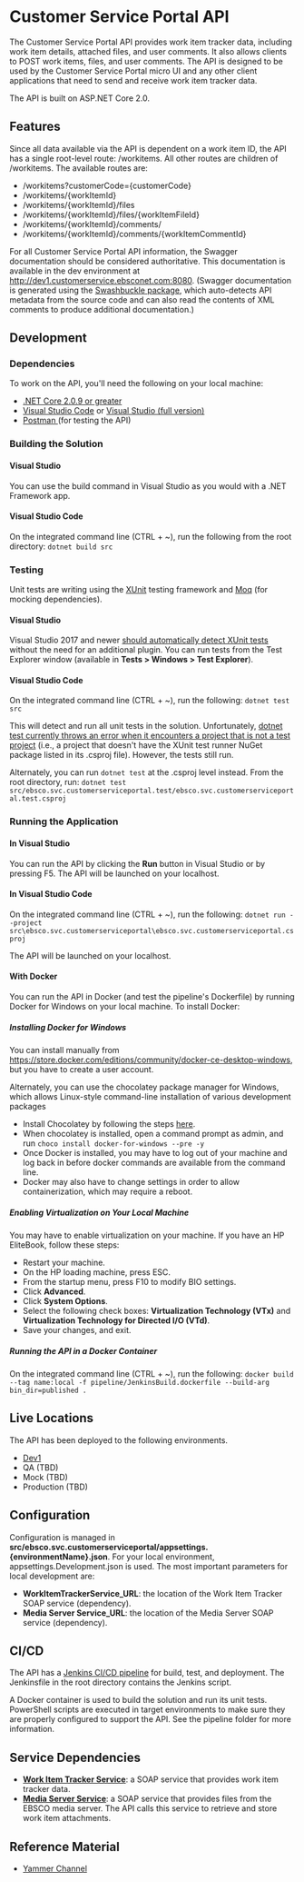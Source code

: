 # Customer Service Portal API
The Customer Service Portal API provides work item tracker data, including work item details, attached files, and user comments. It also allows clients to POST work items, files, and user comments. The API is designed to be used by the Customer Service Portal micro UI and any other client applications that need to send and receive work item tracker data.

The API is built on ASP.NET Core 2.0.

## Features
Since all data available via the API is dependent on a work item ID, the API has a single root-level route: /workitems. All other routes are children of /workitems. The available routes are:
* /workitems?customerCode={customerCode}
* /workitems/{workItemId}
* /workitems/{workItemId}/files
* /workitems/{workItemId}/files/{workItemFileId}
* /workitems/{workItemId}/comments/
* /workitems/{workItemId}/comments/{workItemCommentId}

For all Customer Service Portal API information, the Swagger documentation should be considered authoritative. This documentation is available in the dev environment at http://dev1.customerservice.ebsconet.com:8080. (Swagger documentation is generated using the [Swashbuckle package](https://www.nuget.org/packages/Swashbuckle/), which auto-detects API metadata from the source code and can also read the contents of XML comments to produce additional documentation.)

## Development

### Dependencies
To work on the API, you'll need the following on your local machine:
* [.NET Core 2.0.9 or greater](https://www.microsoft.com/net/download/dotnet-core/2.0 ".NET Core 2.0")
* [Visual Studio Code](https://code.visualstudio.com/ "Visual Studio Code") or [Visual Studio (full version)](https://visualstudio.microsoft.com/vs/community/ "Visual Studio (full version)")
* [Postman ](https://www.getpostman.com/apps) (for testing the API)

### Building the Solution
#### Visual Studio
You can use the build command in Visual Studio as you would with a .NET Framework app.

#### Visual Studio Code
On the integrated command line (CTRL + ~), run the following from the root directory:
`dotnet build src`

### Testing
Unit tests are writing using the [XUnit](https://xunit.github.io/) testing framework and [Moq](https://github.com/Moq/moq4/wiki/Quickstart) (for mocking dependencies).

#### Visual Studio
Visual Studio 2017 and newer [should automatically detect XUnit tests](http://xunit.github.io/docs/getting-started-desktop#run-tests-visualstudio) without the need for an additional plugin.  You can run tests from the Test Explorer window (available in __Tests > Windows > Test Explorer__).

#### Visual Studio Code
On the integrated command line (CTRL + ~), run the following:
`dotnet test src`

This will detect and run all unit tests in the solution. Unfortunately, [dotnet test currently throws an error when it encounters a project that is not a test project](https://github.com/Microsoft/vstest/issues/1129) (i.e., a project that doesn't have the XUnit test runner NuGet package listed in its .csproj file). However, the tests still run.

Alternately, you can run `dotnet test` at the .csproj level instead. From the root directory, run:
`dotnet test src/ebsco.svc.customerserviceportal.test/ebsco.svc.customerserviceportal.test.csproj`

### Running the Application
#### In Visual Studio
You can run the API by clicking the __Run__ button in Visual Studio or by pressing F5. The API will be launched on your localhost.

#### In Visual Studio Code
On the integrated command line (CTRL + ~), run the following:
`dotnet run --project src\ebsco.svc.customerserviceportal\ebsco.svc.customerserviceportal.csproj`

The API will be launched on your localhost.

#### With Docker
You can run the API in Docker (and test the pipeline's Dockerfile) by running Docker for Windows on your local machine. To install Docker:

##### Installing Docker for Windows
You can install manually from https://store.docker.com/editions/community/docker-ce-desktop-windows, but you have to create a user account.

Alternately, you can use the chocolatey package manager for Windows, which allows Linux-style command-line installation of various development packages
* Install Chocolatey by following the steps [here](https://chocolatey.org/docs/installation).
* When chocolatey is installed, open a command prompt as admin, and run ```choco install docker-for-windows --pre -y```
* Once Docker is installed, you may have to log out of your machine and log back in before docker commands are available from the command line.
* Docker may also have to change settings in order to allow containerization, which may require a reboot.

##### Enabling Virtualization on Your Local Machine
You may have to enable virtualization on your machine. If you have an HP EliteBook, follow these steps:
* Restart your machine.
* On the HP loading machine, press ESC.
* From the startup menu, press F10 to modify BIO settings.
* Click __Advanced__.
* Click __System Options__.
* Select the following check boxes: __Virtualization Technology (VTx)__ and __Virtualization Technology for Directed I/O (VTd)__.
* Save your changes, and exit.

##### Running the API in a Docker Container
On the integrated command line (CTRL + ~), run the following:
`docker build --tag name:local -f pipeline/JenkinsBuild.dockerfile --build-arg bin_dir=published .`

## Live Locations
The API has been deployed to the following environments.

* [Dev1](http://dev1.customerservice.ebsconet.com:8080)
* QA (TBD)
* Mock (TBD)
* Production (TBD)

## Configuration
Configuration is managed in __src/ebsco.svc.customerserviceportal/appsettings.{environmentName}.json__. For your local environment, appsettings.Development.json is used. The most important parameters for local development are:
* __WorkItemTrackerService_URL__: the location of the Work Item Tracker SOAP service (dependency).
* __Media Server Service_URL__: the location of the Media Server SOAP service (dependency).

## CI/CD
The API has a [Jenkins CI/CD pipeline](http://idc-v-apjenk01.ebsco.com:8080/job/ordermanagement.academic.ebsconet-customer-portal-service/) for build, test, and deployment. The Jenkinsfile in the root directory contains the Jenkins script. 

A Docker container is used to build the solution and run its unit tests. PowerShell scripts are executed in target environments to make sure they are properly configured to support the API. See the pipeline folder for more information.

## Service Dependencies
* __[Work Item Tracker Service](https://github.com/EBSCOIS/ordermanagement.shared.service.workitemtracker)__: a SOAP service that provides work item tracker data.
* __[Media Server Service](http://cithqaptfs01p:8080/tfs/ISS%20Development/Business%20Systems%20Development/_versionControl?path=%24%2FCore%20Services%2FServices%2Febsco.svc.mediaserver&version=&_a=contents)__: a SOAP service that provides files from the EBSCO media server. The API calls this service to retrieve and store work item attachments.

## Reference Material
* [Yammer Channel](https://www.yammer.com/ebsco.com/#/threads/inGroup?type=in_group&feedId=15562019)
